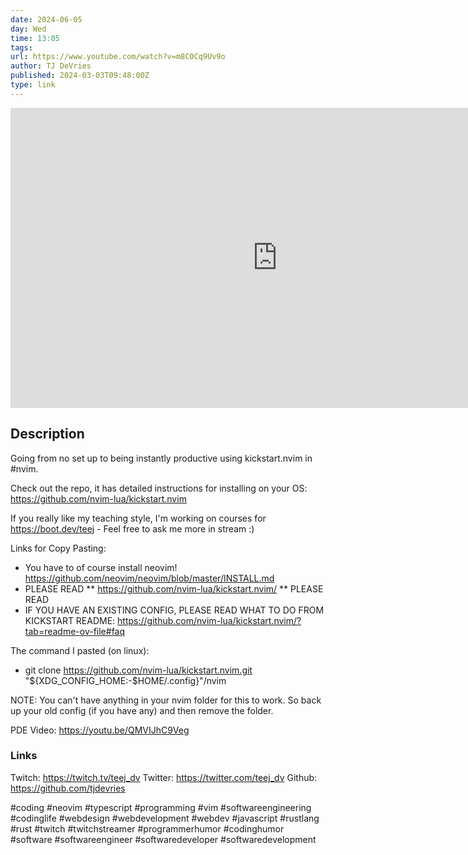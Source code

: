 ```yaml
---
date: 2024-06-05
day: Wed
time: 13:05
tags:
url: https://www.youtube.com/watch?v=m8C0Cq9Uv9o
author: TJ DeVries
published: 2024-03-03T09:48:00Z
type: link
---
```



<iframe width="854" height="480" src="https://www.youtube.com/embed/m8C0Cq9Uv9o" frameborder="0" allowfullscreen></iframe>

## Description
Going from no set up to being instantly productive using kickstart.nvim in #nvim.

Check out the repo, it has detailed instructions for installing on your OS: https://github.com/nvim-lua/kickstart.nvim

If you really like my teaching style, I'm working on courses for https://boot.dev/teej - Feel free to ask me more in stream :)

Links for Copy Pasting:
- You have to of course install neovim! https://github.com/neovim/neovim/blob/master/INSTALL.md
- PLEASE READ ** https://github.com/nvim-lua/kickstart.nvim/  ** PLEASE READ
- IF YOU HAVE AN EXISTING CONFIG, PLEASE READ WHAT TO DO FROM KICKSTART README: https://github.com/nvim-lua/kickstart.nvim/?tab=readme-ov-file#faq

The command I pasted (on linux):
- git clone https://github.com/nvim-lua/kickstart.nvim.git "${XDG_CONFIG_HOME:-$HOME/.config}"/nvim

NOTE: You can't have anything in your nvim folder for this to work. So back up your old config (if you have any) and then remove the folder.


PDE Video: https://youtu.be/QMVIJhC9Veg

### Links
Twitch: https://twitch.tv/teej_dv
Twitter: https://twitter.com/teej_dv
Github: https://github.com/tjdevries

#coding  #neovim  #typescript  #programming #vim #softwareengineering #codinglife #webdesign #webdevelopment #webdev #javascript #rustlang #rust #twitch #twitchstreamer #programmerhumor #codinghumor #software #softwareengineer #softwaredeveloper #softwaredevelopment
